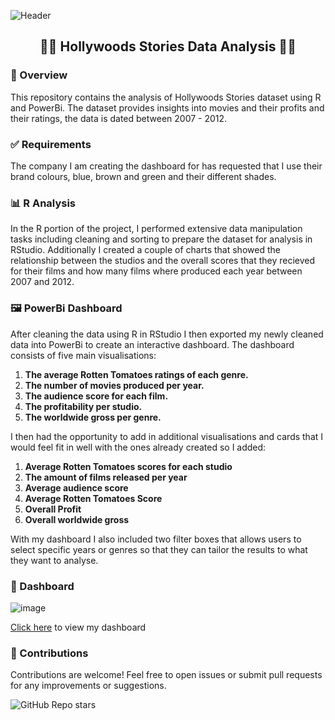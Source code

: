 ![Header](https://capsule-render.vercel.app/api?type=slice&height=200&color=50:000000,100:B80000&text=Hollywood%20Stories&fontSize=50&fontAlignY=32&fontAlign=72&rotate=13&stroke=000000&strokeWidth=2&fontColor=fff&reversal=false)

## <div align="center">🎥🍿 Hollywoods Stories Data Analysis 🍿🎥</div>

### 🚀 Overview
This repository contains the analysis of Hollywoods Stories dataset using R and PowerBi. The dataset provides insights into movies and their profits and their ratings, the data is dated between 2007 - 2012.

### ✅ Requirements
The company I am creating the dashboard for has requested that I use their brand colours, blue, brown and green and their different shades. 

### 📊 R Analysis
In the R portion of the project, I performed extensive data manipulation tasks including cleaning and sorting to prepare the dataset for analysis in RStudio. Additionally I created a couple of charts that showed the relationship between the studios and the overall scores that they recieved for their films and how many films where produced each year between 2007 and 2012.

### 🖼️ PowerBi Dashboard
After cleaning the data using R in RStudio I then exported my newly cleaned data into PowerBi to create an interactive dashboard. The dashboard consists of five main visualisations:
1. **The average Rotten Tomatoes ratings of each genre.**
2. **The number of movies produced per year.**
3. **The audience score for each film.**
4. **The profitability per studio.**
5. **The worldwide gross per genre.**

I then had the opportunity to add in additional visualisations and cards that I would feel fit in well with the ones already created so I added:
1. **Average Rotten Tomatoes scores for each studio**
2. **The amount of films released per year**
3. **Average audience score**
4. **Average Rotten Tomatoes Score**
5. **Overall Profit**
6. **Overall worldwide gross**

With my dashboard I also included two filter boxes that allows users to select specific years or genres so that they can tailor the results to what they want to analyse.

### 🎨 Dashboard
![image](https://github.com/ElizabethM91/R-PowerBi-Hollywood-Stories/assets/13765069/e5a8901d-d5e9-4047-bed7-41767096c988)

[Click here](https://app.powerbi.com/links/myrLQMZ0T_?ctid=6efd0f20-57c8-4447-b53f-00d4992ca50b&pbi_source=linkShare&bookmarkGuid=97d87319-53ae-43d9-a3d9-241d61230a11) to view my dashboard

### 👥 Contributions
Contributions are welcome! Feel free to open issues or submit pull requests for any improvements or suggestions.

![GitHub Repo stars](https://img.shields.io/github/stars/ElizabethM91/R-PowerBi-Hollywood-Stories?style=for-the-badge&logo=github&logoColor=white&labelColor=000&color=red)
